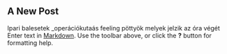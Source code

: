 ## A New Post
Ipari balesetek _operációkutaás feeling
	pöttyök melyek jelzik az óra végét
Enter text in [Markdown](http://daringfireball.net/projects/markdown/). Use the toolbar above, or click the **?** button for formatting help.
